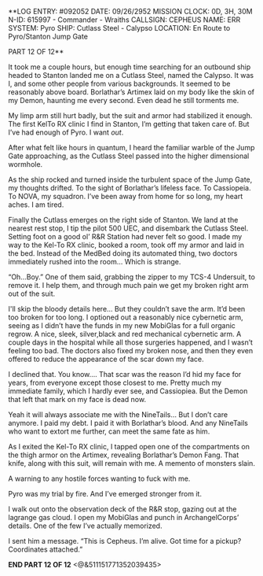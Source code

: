 **LOG ENTRY: #092052
DATE: 09/26/2952
MISSION CLOCK: 0D, 3H, 30M
N-ID: 615997 - Commander - Wraiths
CALLSIGN: CEPHEUS 
NAME: ERR 
SYSTEM: Pyro
SHIP: Cutlass Steel - Calypso
LOCATION: En Route to Pyro/Stanton Jump Gate

PART 12 OF 12**


It took me a couple hours, but enough time searching for an outbound ship headed to Stanton landed me on a Cutlass Steel, named the Calypso. It was I, and some other people from various backgrounds. It seemed to be reasonably above board. 
Borlathar’s Artimex laid on my body like the skin of my Demon, haunting me every second. Even dead he still torments me. 

My limp arm still hurt badly, but the suit and armor had stabilized it enough. The first KelTo RX clinic I find in Stanton, I’m getting that taken care of. But I’ve had enough of Pyro. I want *out*. 

After what felt like hours in quantum, I heard the familiar warble of the Jump Gate approaching, as the Cutlass Steel passed into the higher dimensional wormhole. 

As the ship rocked and turned inside the turbulent space of the Jump Gate, my thoughts drifted. To the sight of Borlathar’s lifeless face. To Cassiopeia. To NOVA, my squadron. I’ve been away from home for so long, my heart aches. I am tired. 

Finally the Cutlass emerges on the right side of Stanton. We land at the nearest rest stop, I tip the pilot 500 UEC, and disembark the Cutlass Steel. Setting foot on a good ol’ R&R Station had never felt so good. 
I made my way to the Kel-To RX clinic, booked a room, took off my armor and laid in the bed. Instead of the MedBed doing its automated thing, two doctors immediately rushed into the room… Which is strange. 

“Oh…Boy.” One of them said, grabbing the zipper to my TCS-4 Undersuit, to remove it. I help them, and through much pain we get my broken right arm out of the suit. 

I'll skip the bloody details here… But they couldn’t save the arm. It’d been too broken for too long. I optioned out a reasonably nice cybernetic arm, seeing as I didn’t have the funds in my new MobiGlas for a full organic regrow. A nice, sleek, silver,black and red mechanical cybernetic arm.
A couple days in the hospital while all those surgeries happened, and I wasn’t feeling too bad.
The doctors also fixed my broken nose, and then they even offered to reduce the appearance of the scar down my face.

I declined that. 
You know…. That scar was the reason I’d hid my face for years, from everyone except those closest to me. Pretty much my immediate family, which I hardly ever see, and Cassiopiea. But the Demon that left that mark on my face is dead now. 

Yeah it will always associate me with the NineTails… But I don’t care anymore. I paid my debt. I paid it with Borlathar’s blood. And any NineTails who want to extort me further, can meet the same fate as him. 

As I exited the Kel-To RX clinic, I tapped open one of the compartments on the thigh armor on the Artimex, revealing Borlathar’s Demon Fang. 
That knife, along with this suit, will remain with me. A memento of monsters slain. 

A warning to any hostile forces wanting to fuck with me. 

Pyro was my trial by fire.
And I’ve emerged stronger from it.

I walk out onto the observation deck of the R&R stop, gazing out at the lagrange gas cloud. I open my MobiGlas and punch in ArchangelCorps’ details. One of the few I’ve actually memorized. 

I sent him a message. 
“This is Cepheus. I’m alive. Got time for a pickup? Coordinates attached.”

**END PART 12 OF 12**
<@&511151771352039435>